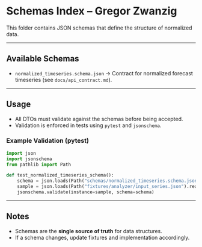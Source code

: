 

# Schemas Index – Gregor Zwanzig

This folder contains JSON schemas that define the structure of normalized data.

---

## Available Schemas
- `normalized_timeseries.schema.json` → Contract for normalized forecast timeseries (see `docs/api_contract.md`).

---

## Usage
- All DTOs must validate against the schemas before being accepted.
- Validation is enforced in tests using `pytest` and `jsonschema`.

### Example Validation (pytest)
```python
import json
import jsonschema
from pathlib import Path

def test_normalized_timeseries_schema():
    schema = json.loads(Path("schemas/normalized_timeseries.schema.json").read_text())
    sample = json.loads(Path("fixtures/analyzer/input_series.json").read_text())
    jsonschema.validate(instance=sample, schema=schema)
```

---

## Notes
- Schemas are the **single source of truth** for data structures.
- If a schema changes, update fixtures and implementation accordingly.